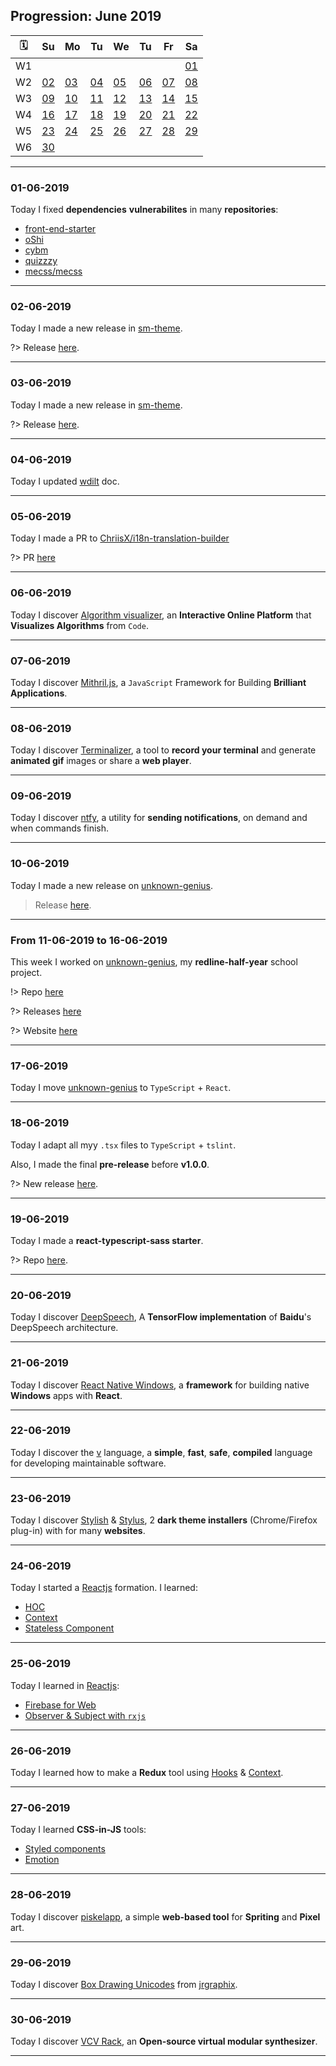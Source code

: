 ## Progression: June 2019

| 🗓  |         Su       |         Mo       |         Tu       |         We       |         Tu       |         Fr       |         Sa       |
| -- | ---------------- | ---------------- | ---------------- | ---------------- | ---------------- | ---------------- | ---------------- |
| W1 |                  |                  |                  |                  |                  |                  |[01](#_01-06-2019)|
| W2 |[02](#_02-06-2019)|[03](#_03-06-2019)|[04](#_04-06-2019)|[05](#_05-06-2019)|[06](#_06-06-2019)|[07](#_07-06-2019)|[08](#_08-06-2019)|
| W3 |[09](#_09-06-2019)|[10](#_10-06-2019)|[11](#_11-06-2019)|[12](#_12-06-2019)|[13](#_13-06-2019)|[14](#_14-06-2019)|[15](#_15-06-2019)|
| W4 |[16](#_16-06-2019)|[17](#_17-06-2019)|[18](#_18-06-2019)|[19](#_19-06-2019)|[20](#_20-06-2019)|[21](#_21-06-2019)|[22](#_22-06-2019)|
| W5 |[23](#_23-06-2019)|[24](#_24-06-2019)|[25](#_25-06-2019)|[26](#_26-06-2019)|[27](#_27-06-2019)|[28](#_28-06-2019)|[29](#_29-06-2019)|
| W6 |[30](#_30-06-2019)|                  |                  |                  |                  |                  |                  |

----

### 01-06-2019

Today I fixed **dependencies** **vulnerabilites** in many **repositories**:

- [front-end-starter](https://github.com/blyndusk/front-end-starter)
- [oShi](https://github.com/blyndusk/oShi)
- [cybm](https://github.com/blyndusk/cybm)
- [quizzzy](https://github.com/blyndusk/quizzzy)
- [mecss/mecss](https://github.com/mecss/mecss)

----

### 02-06-2019

Today I made a new release in [sm-theme](https://github.com/blyndusk/sm-theme).

?> Release [here](https://github.com/blyndusk/sm-theme/releases/tag/1.1.0).

----

### 03-06-2019

Today I made a new release in [sm-theme](https://github.com/blyndusk/blyndusk-cli).

?> Release [here](https://github.com/blyndusk/blyndusk-cli/releases/tag/1.0.1).

----

### 04-06-2019

Today I updated [wdilt](https://github.com/blyndusk/wdilt/blob/master/README.md) doc.

----

### 05-06-2019

Today I made a PR to [ChriisX/i18n-translation-builder](https://github.com/ChriisX/i18n-translation-builder)

?> PR [here](https://github.com/ChriisX/i18n-translation-builder/pull/1)

----

### 06-06-2019

Today I discover [Algorithm visualizer](https://algorithm-visualizer.org/), an **Interactive Online Platform** that **Visualizes Algorithms** from `Code`.

----

### 07-06-2019

Today I discover [Mithril.js](https://github.com/MithrilJS/mithril.js), a `JavaScript` Framework for Building **Brilliant Applications**.

----

### 08-06-2019

Today I discover [Terminalizer](https://github.com/faressoft/terminalizer), a tool to **record your terminal** and generate **animated gif** images or share a **web player**.

----

### 09-06-2019

Today I discover [ntfy](https://github.com/dschep/ntfy), a utility for **sending notifications**, on demand and when commands finish.

----

### 10-06-2019

Today I made a new release on [unknown-genius](https://github.com/blyndusk/unknown-genius).

> Release [here](https://github.com/blyndusk/unknown-genius/releases/latest).

----

### From 11-06-2019 to 16-06-2019

This week I worked on [unknown-genius](https://github.com/blyndusk/unknown-genius), my **redline-half-year** school project.

!> Repo [here](https://github.com/blyndusk/unknown-genius)

?> Releases [here](https://github.com/blyndusk/unknown-genius/releases)

?> Website [here](https://blyndusk.github.io/unknown-genius/)

----

### 17-06-2019

Today I move [unknown-genius](https://github.com/blyndusk/unknown-genius) to `TypeScript` + `React`.

----

### 18-06-2019

Today I adapt all myy `.tsx` files to `TypeScript` + `tslint`.

Also, I made the final **pre-release** before **v1.0.0**.

?> New release [here](https://github.com/blyndusk/unknown-genius/release/latest).

----

### 19-06-2019

Today I made a **react-typescript-sass starter**.

?> Repo [here](https://https://github.com/blyndusk/react-typescript-sass-starter).

----

### 20-06-2019

Today I discover [DeepSpeech](https://github.com/mozilla/DeepSpeech),
A **TensorFlow implementation** of **Baidu**'s DeepSpeech architecture.

----

### 21-06-2019

Today I discover [React Native Windows](https://github.com/microsoft/react-native-windows), a **framework** for building native **Windows** apps with **React**.

----

### 22-06-2019

Today I discover the [v](https://github.com/vlang/v) language, a **simple**, **fast**, **safe**, **compiled** language for developing maintainable software.

----

### 23-06-2019

Today I discover [Stylish](https://chrome.google.com/webstore/detail/stylish-custom-themes-for/fjnbnpbmkenffdnngjfgmeleoegfcffe?hl=en) & [Stylus](https://chrome.google.com/webstore/detail/stylus/clngdbkpkpeebahjckkjfobafhncgmne?hl=en), 2 **dark theme installers** (Chrome/Firefox plug-in) with for many **websites**.

----

### 24-06-2019

Today I started a [Reactjs](https://reactjs.org) formation. I learned:

- [HOC](https://reactjs.org/docs/higher-order-components.html)
- [Context](https://reactjs.org/docs/context.html)
- [Stateless Component](https://reactjs.org/docs/components-and-props.html)

----

### 25-06-2019

Today I learned in [Reactjs](https://reactjs.org):

- [Firebase for Web](https://firebase.google.com/docs/web/setup)
- [Observer & Subject with `rxjs`](https://rxjs-dev.firebaseapp.com/guide/overview)

----

### 26-06-2019

Today I learned how to make a **Redux** tool using [Hooks](https://reactjs.org/docs/hooks-intro.html) & [Context](https://reactjs.org/docs/context.html).

----

### 27-06-2019

Today I learned **CSS-in-JS** tools:

- [Styled components](https://www.styled-components.com/)
- [Emotion](https://emotion.sh/docs/introduction)

----

### 28-06-2019

Today I discover [piskelapp](https://www.piskelapp.com/), a simple **web-based tool** for **Spriting** and **Pixel** art.

----

### 29-06-2019

Today I discover [Box Drawing Unicodes](https://jrgraphix.net/r/Unicode/2500-257F) from [jrgraphix](https://jrgraphix.net/).

----

### 30-06-2019

Today I discover [VCV Rack](https://vcvrack.com/), an **Open-source virtual modular synthesizer**.

----
